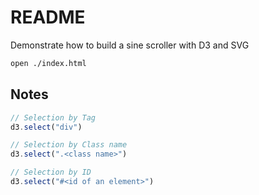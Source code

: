 # README
Demonstrate how to build a sine scroller with D3 and SVG

```sh
open ./index.html
```

## Notes

```js
// Selection by Tag
d3.select("div")

// Selection by Class name
d3.select(".<class name>")

// Selection by ID
d3.select("#<id of an element>")
```

